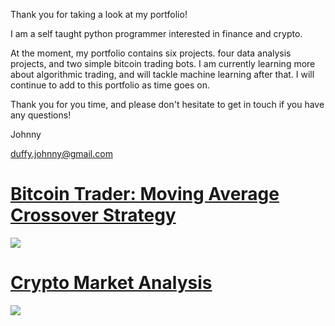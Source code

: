 Thank you for taking a look at my portfolio!

I am a self taught python programmer interested in finance and crypto. 

At the moment, my portfolio contains six projects. four data analysis projects, and two simple bitcoin trading bots.
I am currently learning more about algorithmic trading, and will tackle machine learning after that. I will continue to add to this portfolio as time goes on.

Thank you for you time, and please don't hesitate to get in touch if you have any questions!


Johnny

duffy.johnny@gmail.com



# [Bitcoin Trader: Moving Average Crossover Strategy](https://github.com/JohnnyDuffy/Portfolio/blob/main/AlgoTrader-MovingAverageCrossoverStrategy.py)
![](https://github.com/JohnnyDuffy/Portfolio/blob/main/images/MACS.png)


# [Crypto Market Analysis](https://github.com/JohnnyDuffy/Portfolio/blob/main/CryptoMarketAnalysis.py)
![](https://github.com/JohnnyDuffy/Portfolio/blob/main/images/CMA.png)
